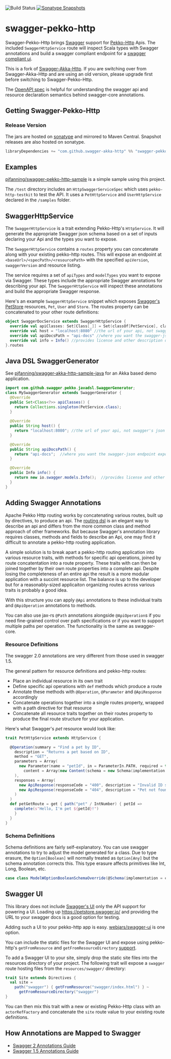 ![Build Status](https://github.com/swagger-akka-http/swagger-pekko-http/actions/workflows/ci.yml/badge.svg)
[![Sonatype Snapshots](https://img.shields.io/nexus/s/https/oss.sonatype.org/com.github.swagger-akka-http/swagger-pekko-http_2.13.svg)](https://oss.sonatype.org/content/repositories/snapshots/com/github/swagger-akka-http/swagger-akka-http_2.13/)
<!--
[![Gitter](https://badges.gitter.im/Join%20Chat.svg)](https://gitter.im/swagger-akka-http/Lobby?utm_source=badge&utm_medium=badge&utm_campaign=pr-badge&utm_content=badge)
[![Maven Central](https://maven-badges.herokuapp.com/maven-central/com.github.swagger-akka-http/swagger-akka-http_2.13/badge.svg)](https://maven-badges.herokuapp.com/maven-central/com.github.swagger-akka-http/swagger-akka-http_2.13)
[![codecov.io](https://codecov.io/gh/swagger-akka-http/swagger-akka-http/coverage.svg?branch=main)](https://codecov.io/gh/swagger-akka-http/swagger-akka-http/branch/main)
-->
# swagger-pekko-http

Swagger-Pekko-Http brings [Swagger](https://swagger.io/swagger-core/) support for [Pekko-Http](https://github.com/apache/incubator-pekko-http) Apis. The included `SwaggerHttpService` route will inspect Scala types with Swagger annotations and build a swagger compliant endpoint for a [swagger compliant ui](https://petstore.swagger.io/).

This is a fork of [Swagger-Akka-Http](https://github.com/swagger-akka-http/swagger-akka-http).
If you are switching over from Swagger-Akka-Http and are using an old version, please upgrade first before switching to Swagger-Pekko-Http.

The [OpenAPI spec](https://swagger.io/specification/) is helpful for understanding the swagger api and resource declaration semantics behind swagger-core annotations.

## Getting Swagger-Pekko-Http

### Release Version

The jars are hosted on [sonatype](https://oss.sonatype.org) and mirrored to Maven Central. Snapshot releases are also hosted on sonatype. 

```sbt
libraryDependencies += "com.github.swagger-akka-http" %% "swagger-pekko-http" % "<release-version>"
```

## Examples

[pjfanning/swagger-pekko-http-sample](https://github.com/pjfanning/swagger-pekko-http-sample) is a simple sample using this project.

The `/test` directory includes an `HttpSwaggerServiceSpec` which uses `pekko-http-testkit` to test the API. It uses a `PetHttpService` and `UserHttpService` declared in the `/samples` folder. 

## SwaggerHttpService

The `SwaggerHttpService` is a trait extending Pekko-Http's `HttpService`. It will generate the appropriate Swagger json schema based on a set of inputs declaring your Api and the types you want to expose.

The `SwaggerHttpService` contains a `routes` property you can concatenate along with your existing pekko-http routes. This will expose an endpoint at `<baseUrl>/<specPath>/<resourcePath>` with the specified `apiVersion`, `swaggerVersion` and resource listing.

The service requires a set of `apiTypes` and `modelTypes` you want to expose via Swagger. These types include the appropriate Swagger annotations for describing your api. The `SwaggerHttpService` will inspect these annotations and build the appropriate Swagger response.

Here's an example `SwaggerHttpService` snippet which exposes [Swagger's PetStore](https://petstore.swagger.io/) resources, `Pet`, `User` and `Store`. The routes property can be concatenated to your other route definitions:

```scala
object SwaggerDocService extends SwaggerHttpService {
  override val apiClasses: Set[Class[_]] = Set(classOf[PetService], classOf[UserService], classOf[StoreService])
  override val host = "localhost:8080" //the url of your api, not swagger's json endpoint
  override val apiDocsPath = "api-docs" //where you want the swagger-json endpoint exposed
  override val info = Info() //provides license and other description details
}.routes
```

## Java DSL SwaggerGenerator

See [pjfanning/swagger-akka-http-sample-java](https://github.com/pjfanning/swagger-akka-http-sample-java) for an Akka based demo application.

```java
import com.github.swagger.pekko.javadsl.SwaggerGenerator;
class MySwaggerGenerator extends SwaggerGenerator {
  @Override
  public Set<Class<?>> apiClasses() {
    return Collections.singleton(PetService.class);
  }
  
  @Override
  public String host() {
    return "localhost:8080"; //the url of your api, not swagger's json endpoint
  }

  @Override
  public String apiDocsPath() {
    return "api-docs";  //where you want the swagger-json endpoint exposed
  }

  @Override
  public Info info() {
    return new io.swagger.models.Info();  //provides license and other description details
  }
}
```

## Adding Swagger Annotations

Apache Pekko Http routing works by concatenating various routes, built up by directives, to produce an api. The [routing dsl](https://doc.akka.io/docs/akka-http/current/scala/http/introduction.html#routing-dsl-for-http-servers) is an elegant way to describe an api and differs from the more common class and method approach of other frameworks. But because Swagger's annotation library requires classes, methods and fields to describe an Api, one may find it difficult to annotate a pekko-http routing application.

A simple solution is to break apart a pekko-http routing application into various resource traits, with methods for specific api operations, joined by route concatentation into a route property. These traits with can then be joined together by their own route properties into a complete api. Despite losing the completeness of an entire api the result is a more modular application with a succint resource list. The balance is up to the developer but for a reasonably-sized applicaiton organizing routes across various traits is probably a good idea.

With this structure you can apply `@Api` annotations to these individual traits and `@ApiOperation` annotations to methods.

You can also use jax-rs `@Path` annotations alongside `@ApiOperation`s if you need fine-grained control over path specifications or if you want to support multiple paths per operation. The functionality is the same as swagger-core.

### Resource Definitions

The swagger 2.0 annotations are very different from those used in swagger 1.5.

The general pattern for resource definitions and pekko-http routes:

* Place an individual resource in its own trait
* Define specific api operations with `def` methods which produce a route
* Annotate these methods with `@Operation`, `@Parameter` and `@ApiResponse` accordingly
* Concatenate operations together into a single routes property, wrapped with a path directive for that resource
* Concatenate all resource traits together on their routes property to produce the final route structure for your application.

Here's what Swagger's *pet* resource would look like:

```scala
trait PetHttpService extends HttpService {

  @Operation(summary = "Find a pet by ID",
    description = "Returns a pet based on ID",
    method = "GET",
    parameters = Array(
      new Parameter(name = "petId", in = ParameterIn.PATH, required = true, description = "ID of pet that needs to be fetched",
        content = Array(new Content(schema = new Schema(implementation = classOf[Int], allowableValues = Array("[1,100000]")))))
    ),
    responses = Array(
      new ApiResponse(responseCode = "400", description = "Invalid ID supplied"),
      new ApiResponse(responseCode = "404", description = "Pet not found")
    )
  )
  def petGetRoute = get { path("pet" / IntNumber) { petId =>
    complete(s"Hello, I'm pet ${petId}!")
    }
  }
}
```

### Schema Definitions

Schema definitions are fairly self-explanatory. You can use swagger annotations to try to adjust the model generated for a class.
Due to type erasure, the `Option[Boolean]` will normally treated as `Option[Any]` but the schema annotation corrects this.
This type erasure affects primitives like Int, Long, Boolean, etc.

```scala
case class ModelWOptionBooleanSchemaOverride(@Schema(implementation = classOf[Boolean]) optBoolean: Option[Boolean])
```

## Swagger UI

This library does not include [Swagger's UI](https://petstore.swagger.io/) only the API support for powering a UI. Loading up https://petstore.swagger.io/ and providing the URL to your swagger docs is a good option for testing.

Adding such a UI to your pekko-http app is easy. [webjars/swagger-ui](https://github.com/webjars/swagger-ui) is one option.

You can include the static files for the Swagger UI and expose using pekko-http's `getFromResource` and `getFromResourceDirectory` [support](https://doc.akka.io/docs/akka-http/current/scala/http/routing-dsl/directives/alphabetically.html).

To add a Swagger UI to your site, simply drop the static site files into the resources directory of your project. The following trait will expose a `swagger` route hosting files from the `resources/swagger/` directory: 

```scala
trait Site extends Directives {
  val site =
    path("swagger") { getFromResource("swagger/index.html") } ~
      getFromResourceDirectory("swagger")
}
```

You can then mix this trait with a new or existing Pekko-Http class with an `actorRefFactory` and concatenate the `site` route value to your existing route definitions.

## How Annotations are Mapped to Swagger

* [Swagger 2 Annotations Guide](https://github.com/swagger-api/swagger-core/wiki/Swagger-2.X---Annotations)
* [Swagger 1.5 Annotations Guide](https://github.com/swagger-api/swagger-core/wiki/Annotations-1.5.X)
